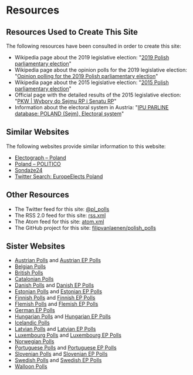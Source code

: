 # Resources

## Resources Used to Create This Site

The following resources have been consulted in order to create this site:

+ Wikipedia page about the 2019 legislative election: "[2019 Polish parliamentary election](https://en.wikipedia.org/wiki/2019_Polish_parliamentary_election)"
+ Wikipedia page about the opinion polls for the 2019 legislative election: "[Opinion polling for the 2019 Polish parliamentary election](https://en.wikipedia.org/wiki/Opinion_polling_for_the_2019_Polish_parliamentary_election)"
+ Wikipedia page about the 2015 legislative election: "[2015 Polish parliamentary election](https://en.wikipedia.org/wiki/2015_Polish_parliamentary_election)"
+ Official page with the detailed results of the 2015 legislative election: "[PKW | Wybory do Sejmu RP i Senatu RP](https://parlament2015.pkw.gov.pl/355_Wyniki_Sejm_XLS)"
+ Information about the electoral system in Austria: "[IPU PARLINE database: POLAND (Sejm), Electoral system](http://archive.ipu.org/parline/reports/2255_b.htm)"

## Similar Websites

The following websites provide similar information to this website:

+ [Electograph – Poland](http://www.electograph.com/search/label/Poland)
+ [Poland – POLITICO](https://www.politico.eu/2019-european-elections/poland/)
+ [Sondaże24](https://sondaze24.eu/)
+ [Twitter Search: EuropeElects Poland](https://twitter.com/search?f=tweets&vertical=default&q=europeelects%20poland&src=typd)

## Other Resources

+ The Twitter feed for this site: [@pl_polls](https://twitter.com/pl_polls)
+ The RSS 2.0 feed for this site: [rss.xml](rss.xml)
+ The Atom feed for this site: [atom.xml](atom.xml)
+ The GitHub project for this site: [filipvanlaenen/polish_polls](https://github.com/filipvanlaenen/polish_polls)

## Sister Websites

+ [Austrian Polls](https://filipvanlaenen.github.io/austrian_polls/) and [Austrian EP Polls](https://filipvanlaenen.github.io/austrian_ep_polls/)
+ [Belgian Polls](https://filipvanlaenen.github.io/belgian_polls/)
+ [British Polls](https://filipvanlaenen.github.io/british_polls/)
+ [Catalonian Polls](https://filipvanlaenen.github.io/catalonian_polls/)
+ [Danish Polls](https://filipvanlaenen.github.io/danish_polls/) and [Danish EP Polls](https://filipvanlaenen.github.io/danish_ep_polls/)
+ [Estonian Polls](https://filipvanlaenen.github.io/estonian_polls/) and [Estonian EP Polls](https://filipvanlaenen.github.io/estonian_ep_polls/)
+ [Finnish Polls](https://filipvanlaenen.github.io/finnish_polls/) and [Finnish EP Polls](https://filipvanlaenen.github.io/finnish_ep_polls/)
+ [Flemish Polls](https://filipvanlaenen.github.io/flemish_polls/) and [Flemish EP Polls](https://filipvanlaenen.github.io/flemish_ep_polls/)
+ [German EP Polls](https://filipvanlaenen.github.io/german_ep_polls/)
+ [Hungarian Polls](https://filipvanlaenen.github.io/hungarian_polls/) and [Hungarian EP Polls](https://filipvanlaenen.github.io/hungarian_ep_polls/)
+ [Icelandic Polls](https://filipvanlaenen.github.io/icelandic_polls/)
+ [Latvian Polls](https://filipvanlaenen.github.io/latvian_polls/) and [Latvian EP Polls](https://filipvanlaenen.github.io/latvian_ep_polls/)
+ [Luxembourg Polls](https://filipvanlaenen.github.io/luxembourg_polls/) and [Luxembourg EP Polls](https://filipvanlaenen.github.io/luxembourg_ep_polls/)
+ [Norwegian Polls](https://filipvanlaenen.github.io/norwegian_polls/)
+ [Portuguese Polls](https://filipvanlaenen.github.io/portuguese_polls/) and [Portuguese EP Polls](https://filipvanlaenen.github.io/portuguese_ep_polls/)
+ [Slovenian Polls](https://filipvanlaenen.github.io/slovenian_polls/) and [Slovenian EP Polls](https://filipvanlaenen.github.io/slovenian_ep_polls/)
+ [Swedish Polls](https://filipvanlaenen.github.io/swedish_polls/) and [Swedish EP Polls](https://filipvanlaenen.github.io/swedish_ep_polls/)
+ [Walloon Polls](https://filipvanlaenen.github.io/walloon_polls/)
